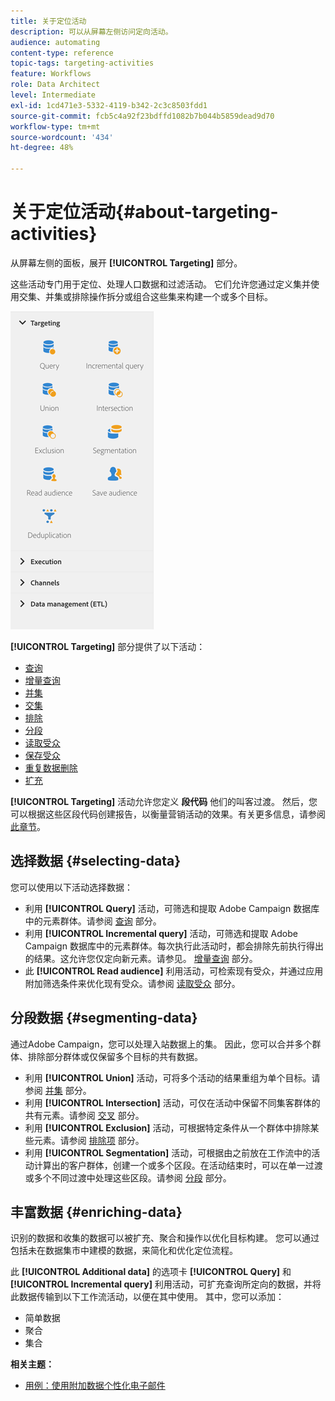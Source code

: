 ```yaml
---
title: 关于定位活动
description: 可以从屏幕左侧访问定向活动。
audience: automating
content-type: reference
topic-tags: targeting-activities
feature: Workflows
role: Data Architect
level: Intermediate
exl-id: 1cd471e3-5332-4119-b342-2c3c8503fdd1
source-git-commit: fcb5c4a92f23bdffd1082b7b044b5859dead9d70
workflow-type: tm+mt
source-wordcount: '434'
ht-degree: 48%

---
```


# 关于定位活动{#about-targeting-activities}

从屏幕左侧的面板，展开 **[!UICONTROL Targeting]** 部分。

这些活动专门用于定位、处理人口数据和过滤活动。 它们允许您通过定义集并使用交集、并集或排除操作拆分或组合这些集来构建一个或多个目标。

![](assets/wkf_targeting_activities.png)

**[!UICONTROL Targeting]** 部分提供了以下活动：

* [查询](../../automating/using/query.md)
* [增量查询](../../automating/using/incremental-query.md)
* [并集](../../automating/using/union.md)
* [交集](../../automating/using/intersection.md)
* [排除](../../automating/using/exclusion.md)
* [分段](../../automating/using/segmentation.md)
* [读取受众](../../automating/using/read-audience.md)
* [保存受众](../../automating/using/save-audience.md)
* [重复数据删除](../../automating/using/deduplication.md)
* [扩充](../../automating/using/enrichment.md)

**[!UICONTROL Targeting]** 活动允许您定义 **段代码** 他们的叫客过渡。 然后，您可以根据这些区段代码创建报告，以衡量营销活动的效果。有关更多信息，请参阅[此章节](../../reporting/using/creating-a-report-workflow-segment.md)。

## 选择数据 {#selecting-data}

您可以使用以下活动选择数据：

* 利用 **[!UICONTROL Query]** 活动，可筛选和提取 Adobe Campaign 数据库中的元素群体。请参阅 [查询](../../automating/using/query.md) 部分。
* 利用 **[!UICONTROL Incremental query]** 活动，可筛选和提取 Adobe Campaign 数据库中的元素群体。每次执行此活动时，都会排除先前执行得出的结果。这允许您仅定向新元素。请参见。 [增量查询](../../automating/using/incremental-query.md) 部分。
* 此 **[!UICONTROL Read audience]** 利用活动，可检索现有受众，并通过应用附加筛选条件来优化现有受众。请参阅 [读取受众](../../automating/using/read-audience.md) 部分。

## 分段数据 {#segmenting-data}

通过Adobe Campaign，您可以处理入站数据上的集。 因此，您可以合并多个群体、排除部分群体或仅保留多个目标的共有数据。

* 利用 **[!UICONTROL Union]** 活动，可将多个活动的结果重组为单个目标。请参阅 [并集](../../automating/using/union.md) 部分。
* 利用 **[!UICONTROL Intersection]** 活动，可仅在活动中保留不同集客群体的共有元素。请参阅 [交叉](../../automating/using/intersection.md) 部分。
* 利用 **[!UICONTROL Exclusion]** 活动，可根据特定条件从一个群体中排除某些元素。请参阅 [排除项](../../automating/using/exclusion.md) 部分。
* 利用 **[!UICONTROL Segmentation]** 活动，可根据由之前放在工作流中的活动计算出的客户群体，创建一个或多个区段。在活动结束时，可以在单一过渡或多个不同过渡中处理这些区段。请参阅 [分段](../../automating/using/segmentation.md) 部分。

## 丰富数据 {#enriching-data}

识别的数据和收集的数据可以被扩充、聚合和操作以优化目标构建。 您可以通过包括未在数据集市中建模的数据，来简化和优化定位流程。

此 **[!UICONTROL Additional data]** 的选项卡 **[!UICONTROL Query]** 和 **[!UICONTROL Incremental query]** 利用活动，可扩充查询所定向的数据，并将此数据传输到以下工作流活动，以便在其中使用。 其中，您可以添加：

* 简单数据
* 聚合
* 集合

**相关主题：**

* [用例：使用附加数据个性化电子邮件](../../automating/using/personalizing-email-with-additional-data.md)
